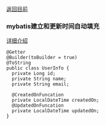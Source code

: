 [返回目前](../README.md)

### mybatis建立和更新时间自动填充
[详细介绍](https://www.cnblogs.com/lori/p/10281976.html)
```
@Getter
@Builder(toBuilder = true)
@ToString
public class UserInfo {
  private Long id;
  private String name;
  private String email;

  @CreatedOnFuncation
  private LocalDateTime createdOn;
  @UpdatedOnFuncation
  private LocalDateTime updatedOn;
}
```